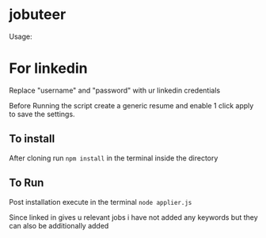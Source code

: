 # jobuteer 

Usage:

# For linkedin #
Replace "username" and "password" with ur linkedin credentials

Before Running the script create a generic resume and enable 1 click apply to save the settings.

## To install ##

After cloning run  `npm install` in the terminal inside the directory

## To Run ##

Post installation execute in the terminal `node applier.js`

Since linked in gives u relevant jobs i have not added any keywords but they can also be additionally added




